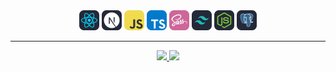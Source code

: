 <div id="header" align="center">
  
  <div id="techs">
      <img width="32" height="32" src="https://github.com/tandpfun/skill-icons/blob/main/icons/React-Dark.svg" alt="React Badge"/>
      <img width="32" height="32" src="https://github.com/tandpfun/skill-icons/blob/main/icons/NextJS-Dark.svg" alt="NextJS Badge"/>
      <img width="32" height="32" src="https://github.com/tandpfun/skill-icons/blob/main/icons/JavaScript.svg" alt="JavaScript Badge"/>
      <img width="32" height="32" src="https://github.com/tandpfun/skill-icons/blob/main/icons/TypeScript.svg" alt="TypeScript Badge"/>
      <img width="32" height="32" src="https://github.com/tandpfun/skill-icons/blob/main/icons/Sass.svg" alt="Sass Badge"/>
      <img width="32" height="32" src="https://github.com/tandpfun/skill-icons/blob/main/icons/TailwindCSS-Dark.svg" alt="Tailwind Badge"/>
      <img width="32" height="32" src="https://github.com/tandpfun/skill-icons/blob/main/icons/NodeJS-Dark.svg" alt="NodeJS Badge"/>
      <img width="32" height="32" src="https://github.com/tandpfun/skill-icons/blob/main/icons/PostgreSQL-Dark.svg" alt="PostgreSQL Badge"/>
   </div> 
</div>

---

<div align="center">
  <a href="https://github.com/LucasCintra10">
  <img height="180em" src="https://github-readme-stats-sigma-five.vercel.app/api?username=LucasCintra10&show_icons=true&theme=dark&include_all_commits=true&count_private=true&hide_border=true"/>
  <img height="180em" src="https://github-readme-stats.vercel.app/api/top-langs/?username=LucasCintra10&layout=compact&langs_count=7&theme=dark&hide_border=true"/>
</div>
